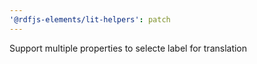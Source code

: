 ```yaml
---
'@rdfjs-elements/lit-helpers': patch
---
```


Support multiple properties to selecte label for translation
